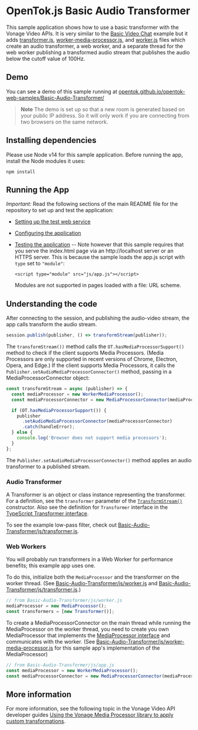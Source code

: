 OpenTok.js Basic Audio Transformer
=======================

This sample application shows how to use a basic transformer with the Vonage
Video APIs. It is very similar to the [Basic Video Chat](../Basic%20Video%20Chat/) example but it adds [transformer.js](./js/transformer.js), [worker-media-processor.js](./js/worker-media-processor.js), and [worker.js](./js/worker.js) files which create an audio transformer, a web worker, and a separate thread for the web worker publishing a transformed audio stream that publishes the audio below the cutoff value of 100Hz.

## Demo

You can see a demo of this sample running at [opentok.github.io/opentok-web-samples/Basic-Audio-Transformer/](https://opentok.github.io/opentok-web-samples/Basic-Audio-Transformer/)

> **Note** The demo is set up so that a new room is generated based on your public IP address. So it will only work if you are connecting from two browsers on the same network.

## Installing dependencies

Please use Node v14 for this sample application. Before running the app, install the Node modules it uses:

```
npm install
```

## Running the App

*Important:* Read the following sections of the main README file for the repository to set up
and test the application:

* [Setting up the test web service](../README.md#setting-up-the-test-web-service)

* [Configuring the application](../README.md#configuring-the-application)

* [Testing the application](../README.md#testing-the-application) -- Note however that this
  sample requires that you serve the index.html page via an http://localhost server or an
  HTTPS server. This is because the sample loads the app.js script with `type` set to `"module"`:

  ```
  <script type="module" src="js/app.js"></script>
  ```

  Modules are not supported in pages loaded with a file: URL scheme.

## Understanding the code

After connecting to the session, and publishing the audio-video stream, the app calls
transform the audio stream.

```javascript
session.publish(publisher, () => transformStream(publisher));
```

The `transformStream())` method calls the `OT.hasMediaProcessorSupport()` method to
check if the client supports Media Processors. (Media Processors are only supported in recent versions
of Chrome, Electron, Opera, and Edge.) If the client supports Media Processors, it calls
the `Publisher.setAudioMediaProcessorConnector()` method, passing in a MediaProcessorConnector
object:

```javascript
const transformStream = async (publisher) => {
  const mediaProcessor = new WorkerMediaProcessor();
  const mediaProcessorConnector = new MediaProcessorConnector(mediaProcessor);

  if (OT.hasMediaProcessorSupport()) {
    publisher
      .setAudioMediaProcessorConnector(mediaProcessorConnector)
      .catch(handleError);
  } else {
    console.log('Browser does not support media processors');
  }
};
```

The `Publisher.setAudioMediaProcessorConnector()` method applies an audio transformer to a published stream.

### Audio Transformer
A Transformer is an object or class instance representing the transformer. For a definition, see the `transformer` parameter of the [`TransformStream()`](https://developer.mozilla.org/en-US/docs/Web/API/TransformStream/TransformStream#parameters) constructor. Also see the definition for `Transformer` interface in the [TypeScript Transformer interface](https://github.com/microsoft/TypeScript/blob/main/lib/lib.dom.d.ts).

To see the example low-pass filter, check out [Basic-Audio-Transformer/js/transformer.js](./js/transformer.js).

### Web Workers
You will probably run transformers in a Web Worker for performance benefits; this example app uses one.

To do this, initialize both the `MediaProcessor` and the transformer on the worker thread. (See [Basic-Audio-Transformer/js/worker.js](./js/worker.js) and [Basic-Audio-Transformer/js/transformer.js](./js/transformer.js).)

```javascript
// from Basic-Audio-Transformer/js/worker.js
mediaProcessor = new MediaProcessor();
const transformers = [new Transformer()];
```

To create a MediaProcessorConnector on the main thread while running the MediaProcessor on the worker thread, you need to create you own MediaProcessor that implements the [MediaProcessor interface](https://vonage.github.io/media-processor-docs/docs/intro#mediaprocessor-bridge-code) and communicates with the worker. (See [Basic-Audio-Transformer/js/worker-media-processor.js](./js/worker-media-processor.js) for this sample app's implementation of the MediaProcessor)

```javascript
// from Basic-Audio-Transformer/js/app.js
const mediaProcessor = new WorkerMediaProcessor();
const mediaProcessorConnector = new MediaProcessorConnector(mediaProcessor);
```

## More information

For more information, see the following topic in the Vonage Video API developer guides
[Using the Vonage Media Processor library to apply custom transformations](https://tokbox.com/developer/guides/audio-video/js/#media-processor).
